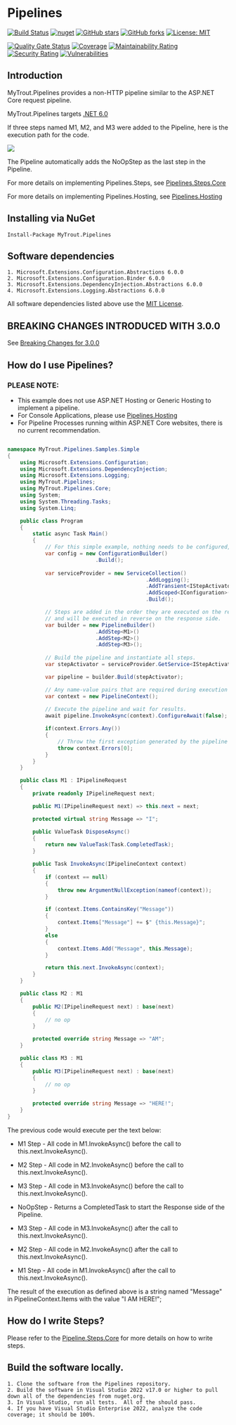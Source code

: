 # Pipelines

[![Build Status](https://github.com/mytrout/Pipelines/actions/workflows/build-pipelines-core.yaml/badge.svg)](https://github.com/mytrout/Pipelines/actions/workflows/build-pipelines-core.yaml)
[![nuget](https://img.shields.io/nuget/v/MyTrout.Pipelines.svg)](https://www.nuget.org/packages/MyTrout.Pipelines/)
[![GitHub stars](https://img.shields.io/github/stars/mytrout/Pipelines.svg)](https://github.com/mytrout/Pipelines/stargazers)
[![GitHub forks](https://img.shields.io/github/forks/mytrout/Pipelines.svg)](https://github.com/mytrout/Pipelines/network)
[![License: MIT](https://img.shields.io/github/license/mytrout/Pipelines.svg)](https://github.com/mytrout/Pipelines/blob/master/LICENSE)

[![Quality Gate Status](https://sonarcloud.io/api/project_badges/measure?project=Pipelines.Core&metric=alert_status)](https://sonarcloud.io/dashboard?id=Pipelines.Core)
[![Coverage](https://sonarcloud.io/api/project_badges/measure?project=Pipelines.Core&metric=coverage)](https://sonarcloud.io/dashboard?id=Pipelines.Core)
[![Maintainability Rating](https://sonarcloud.io/api/project_badges/measure?project=Pipelines.Core&metric=sqale_rating)](https://sonarcloud.io/dashboard?id=Pipelines.Core)
[![Security Rating](https://sonarcloud.io/api/project_badges/measure?project=Pipelines.Core&metric=security_rating)](https://sonarcloud.io/dashboard?id=Pipelines.Core)
[![Vulnerabilities](https://sonarcloud.io/api/project_badges/measure?project=Pipelines.Core&metric=vulnerabilities)](https://sonarcloud.io/dashboard?id=Pipelines.Core)

## Introduction

MyTrout.Pipelines provides a non-HTTP pipeline similar to the ASP.NET Core request pipeline.

MyTrout.Pipelines targets [.NET 6.0](https://dotnet.microsoft.com/download/dotnet/6.0)

If three steps named M1, M2, and M3 were added to the Pipeline, here is the execution path for the code.

![](pipeline-drawing.jpg)

The Pipeline automatically adds the NoOpStep as the last step in the Pipeline.

For more details on implementing Pipelines.Steps, see [Pipelines.Steps.Core](../Steps/Core/README.md)

For more details on implementing Pipelines.Hosting, see [Pipelines.Hosting](../Hosting/README.md)

## Installing via NuGet

    Install-Package MyTrout.Pipelines

## Software dependencies
    1. Microsoft.Extensions.Configuration.Abstractions 6.0.0
    2. Microsoft.Extensions.Configuration.Binder 6.0.0
    3. Microsoft.Extensions.DependencyInjection.Abstractions 6.0.0
    4. Microsoft.Extensions.Logging.Abstractions 6.0.0

All software dependencies listed above use the [MIT License](https://licenses.nuget.org/MIT).

## BREAKING CHANGES INTRODUCED WITH 3.0.0

See [Breaking Changes for 3.0.0](./breaking-changes-3-0-0.md)

## How do I use Pipelines?

### PLEASE NOTE: 
* This example does not use ASP.NET Hosting or Generic Hosting to implement a pipeline.
* For Console Applications, please use [Pipelines.Hosting](../Hosting/README.md)
* For Pipeline Processes running within ASP.NET Core websites, there is no current recommendation.

```csharp

namespace MyTrout.Pipelines.Samples.Simple
{
    using Microsoft.Extensions.Configuration;
    using Microsoft.Extensions.DependencyInjection;
    using Microsoft.Extensions.Logging;
    using MyTrout.Pipelines;
    using MyTrout.Pipelines.Core;
    using System;
    using System.Threading.Tasks;
    using System.Linq;

    public class Program
    {
        static async Task Main()
        {
            // For this simple example, nothing needs to be configured, but the IConfiguration root is required.
            var config = new ConfigurationBuilder()
                            .Build();
            
            var serviceProvider = new ServiceCollection()
                                            .AddLogging();
                                            .AddTransient<IStepActivator, StepActivator>();
                                            .AddScoped<IConfiguration>(_ => config) 
                                            .Build();

            // Steps are added in the order they are executed on the request side
            // and will be executed in reverse on the response side.
            var builder = new PipelineBuilder()
                            .AddStep<M1>()
                            .AddStep<M2>()
                            .AddStep<M3>();
    
            // Build the pipeline and instantiate all steps.
            var stepActivator = serviceProvider.GetService<IStepActivator>();

            var pipeline = builder.Build(stepActivator);

            // Any name-value pairs that are required during execution would be loaded here.
            var context = new PipelineContext();
    
            // Execute the pipeline and wait for results.
            await pipeline.InvokeAsync(context).ConfigureAwait(false);

            if(context.Errors.Any())
            {
                // Throw the first exception generated by the pipeline execution.
                throw context.Errors[0];
            }
        }
    }

    public class M1 : IPipelineRequest
    {
        private readonly IPipelineRequest next;

        public M1(IPipelineRequest next) => this.next = next;

        protected virtual string Message => "I";

        public ValueTask DisposeAsync()
        {
            return new ValueTask(Task.CompletedTask);
        }

        public Task InvokeAsync(IPipelineContext context)
        {
            if (context == null)
            {
                throw new ArgumentNullException(nameof(context));
            }

            if (context.Items.ContainsKey("Message"))
            {
                context.Items["Message"] += $" {this.Message}";
            }
            else
            {
                context.Items.Add("Message", this.Message);
            }

            return this.next.InvokeAsync(context);
        }
    }

    public class M2 : M1
    {
        public M2(IPipelineRequest next) : base(next)
        {
            // no op
        }

        protected override string Message => "AM";
    }

    public class M3 : M1
    {
        public M3(IPipelineRequest next) : base(next)
        {
            // no op
        }

        protected override string Message => "HERE!";
    }
}
```

The previous code would execute per the text below:

* M1 Step - All code in M1.InvokeAsync() before the call to this.next.InvokeAsync().
* M2 Step - All code in M2.InvokeAsync() before the call to this.next.InvokeAsync().
* M3 Step - All code in M3.InvokeAsync() before the call to this.next.InvokeAsync().

* NoOpStep - Returns a CompletedTask to start the Response side of the Pipeline.

* M3 Step - All code in M3.InvokeAsync() after the call to this.next.InvokeAsync().
* M2 Step - All code in M2.InvokeAsync() after the call to this.next.InvokeAsync().
* M1 Step - All code in M1.InvokeAsync() after the call to this.next.InvokeAsync().

The result of the execution as defined above is a string named "Message" in PipelineContext.Items with the value "I AM HERE!";

## How do I write Steps?
Please refer to the [Pipeline.Steps.Core](../Steps/Core/README.md) for more details on how to write steps.

## Build the software locally.
    1. Clone the software from the Pipelines repository.
    2. Build the software in Visual Studio 2022 v17.0 or higher to pull down all of the dependencies from nuget.org.
    3. In Visual Studio, run all tests.  All of the should pass.
    4. If you have Visual Studio Enterprise 2022, analyze the code coverage; it should be 100%.


